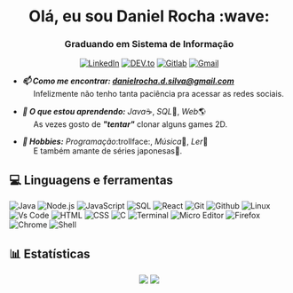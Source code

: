<h1 align="center">Olá, eu sou Daniel Rocha :wave:</h1>
<h3 align="center">Graduando em Sistema de Informação</h3>
<p align="center">
  <a href="https://www.linkedin.com/in/DanielRochaS" target="_blank"><img src="https://img.shields.io/badge/LinkedIn-%230077B5.svg?&style=flat-square&logo=linkedin&logoColor=white" alt="LinkedIn"></a>
  <a href="https://dev.to/dannRocha" target="_blank"><img src="https://img.shields.io/badge/DEV-%230A0A0A.svg?&style=flat-square&logo=DEV.to&logoColor=white" alt="DEV.to"></a>
  <a href="https://gitlab.com/dannRocha" target="_blank"><img src="https://img.shields.io/badge/Gitlab-%FCA121.svg?&style=flat-square&logo=gitlab&logoColor=white" alt="Gitlab"/></a>
  <a href="mailto:danielrocha.d.silva@gmail.com"><img src="http://img.shields.io/badge/Gmail-%230077B6.svg?&style=flat-square&logo=gmail&logoColor=white&color=red" alt="Gmail"/></a>
</p>

- ***:mailbox: Como me encontrar: danielrocha.d.silva@gmail.com***<br/>
&nbsp;&nbsp;&nbsp;&nbsp;&nbsp;Infelizmente não tenho tanta paciência pra acessar as redes sociais.

- ***:seedling: O que estou aprendendo:*** *Java*:coffee:, *SQL*:file_folder:, *Web*:earth_americas:<br/>
&nbsp;&nbsp;&nbsp;&nbsp;&nbsp;As vezes gosto de ***"tentar"*** clonar alguns games 2D.

- ***:massage: Hobbies:*** *Programação*:trollface:, *Música*:guitar:, *Ler*:book:<br/>
&nbsp;&nbsp;&nbsp;&nbsp;&nbsp;E também amante de séries japonesas:japanese_ogre:.

## :computer: Linguagens e ferramentas

<p>
  <img src="http://img.shields.io/badge/Java-%230077B6.svg?&style=flat-square&logo=java&logoColor=white&color=1d6074&labelColor=e46901" alt="Java" />
  <img src="http://img.shields.io/badge/Node.js-%230077B6.svg?&style=flat-square&logo=node.js&logoColor=white&color=60975a&labelColor=313131" alt="Node.js" />
  <img src="http://img.shields.io/badge/JavaScript-%230077B6.svg?&style=flat-square&logo=javascript&logoColor=white&color=000&labelColor=efd81d" alt="JavaScript" />
  <img src="http://img.shields.io/badge/SQL-%230077B6.svg?&style=flat-square&logo=postgresql&logoColor=white&color=000&labelColor=336791" alt="SQL" />
  <img src="http://img.shields.io/badge/React-%230077B6.svg?&style=flat-square&logo=react&logoColor=5ed4f4&color=5ed4f4&labelColor=000" alt="React" />
  <img src="http://img.shields.io/badge/Git-%230077B6.svg?&style=flat-square&logo=git&logoColor=white&color=3f2f00&labelColor=e94e31" alt="Git" />
  <img src="http://img.shields.io/badge/Github-%230077B6.svg?&style=flat-square&logo=github&logoColor=white&color=23282c&labelColor=23282c" alt="Github" />
  <img src="http://img.shields.io/badge/Linux-%230077B6.svg?&style=flat-square&logo=linux&logoColor=white&color=f5ab01&labelColor=23282c" alt="Linux" />
  <img src="http://img.shields.io/badge/VS%20Code-%230077B6.svg?&style=flat-square&logo=visual-studio-code&logoColor=0076c6&color=000&labelColor=000" alt="Vs Code"/>
  <img src="http://img.shields.io/badge/HTML-%230077B6.svg?&style=flat-square&logo=html5&logoColor=white&color=e54c21&labelColor=f16524" alt="HTML" />
  <img src="http://img.shields.io/badge/CSS-%230077B6.svg?&style=flat-square&logo=css3&logoColor=white&color=396dc0&labelColor=57a7e4" alt="CSS" />
  <img src="http://img.shields.io/badge/Language-%230077B6.svg?&style=flat-square&logo=c&logoColor=white&color=396dc0&labelColor=57a7e4" alt="C" />
  <img src="http://img.shields.io/badge/Terminal-%230077B6.svg?&style=flat-square&logo=powershell&logoColor=white&color=292f35&labelColor=292f35" alt="Terminal" />
  <img src="https://img.shields.io/badge/%C2%B5-Micro-blue?&style=flat-square&labelColor=2e3192" alt="Micro Editor" />
  <img src="http://img.shields.io/badge/Firefox-%230077B6.svg?&style=flat-square&logo=firefox-browser&logoColor=white&color=f5ab37&labelColor=f73b42" alt="Firefox" />
  <img src="http://img.shields.io/badge/Chrome-%230077B6.svg?&style=flat-square&logo=google-chrome&logoColor=#039433&color=c60031&labelColor=0094f7" alt="Chrome" />
  <img src="http://img.shields.io/badge/Shell-%230077B6.svg?&style=flat-square&logo=shell&logoColor=white&color=4fa22f&labelColor=292f35" alt="Shell" />
  
</p>

## :bar_chart: Estatísticas

<p align="center">
  <img src="https://github-readme-stats.vercel.app/api?username=dannrocha&show_icons=true&count_pri vate=true" /> 
  <img src="https://github-readme-stats.vercel.app/api/top-langs/?username=dannRocha&layout=compact" />
</p>

<!--
**dannRocha/dannRocha** is a ✨ _special_ ✨ repository because its `README.md` (this file) appears on your GitHub profile.

Here are some ideas to get you started:

- 🔭 I’m currently working on ...
- 🌱 I’m currently learning ...
- 👯 I’m looking to collaborate on ...
- 🤔 I’m looking for help with ...
- 💬 Ask me about ...
- 📫 How to reach me: ...
- 😄 Pronouns: ...
- ⚡ Fun fact: ...
-->
